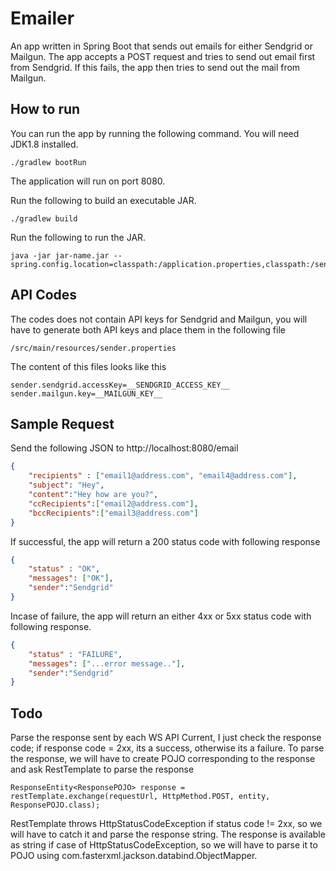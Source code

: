 # Emailer
An app written in Spring Boot that sends out emails for either Sendgrid or Mailgun. The app accepts a POST request and tries to send out email first from Sendgrid. If this fails, the app then tries to send out the mail from Mailgun.

## How to run
You can run the app by running the following command.
You will need JDK1.8 installed.
```
./gradlew bootRun
```
The application will run on port 8080.

Run the following to build an executable JAR.
```
./gradlew build
```

Run the following to run the JAR.
```
java -jar jar-name.jar --spring.config.location=classpath:/application.properties,classpath:/sender.properties
```

## API Codes
The codes does not contain API keys for Sendgrid and Mailgun, you will have to generate both API keys and place them in the following file

```
/src/main/resources/sender.properties
```

The content of this files looks like this

```
sender.sendgrid.accessKey=__SENDGRID_ACCESS_KEY__
sender.mailgun.key=__MAILGUN_KEY__
```

## Sample Request
Send the following JSON to http://localhost:8080/email

```json
{
	"recipients" : ["email1@address.com", "email4@address.com"],
	"subject": "Hey",
	"content":"Hey how are you?",
	"ccRecipients":["email2@address.com"],
	"bccRecipients":["email3@address.com"]
}
```

If successful, the app will return a 200 status code with following response
```json
{
	"status" : "OK",
	"messages": ["OK"],
	"sender":"Sendgrid"
}
```

Incase of failure, the app will return an either 4xx or 5xx status code with following response.

```json
{
	"status" : "FAILURE",
	"messages": ["...error message.."],
	"sender":"Sendgrid"
}
```

## Todo
Parse the response sent by each WS API
Current, I just check the response code; if response code = 2xx, its a success, otherwise its a failure. To parse the response, we will have to create POJO corresponding to the response and ask RestTemplate to parse the response

```
ResponseEntity<ResponsePOJO> response = restTemplate.exchange(requestUrl, HttpMethod.POST, entity, ResponsePOJO.class);
```
RestTemplate throws HttpStatusCodeException if status code != 2xx, so we will have to catch it and parse the response string. The response is available as string if case of HttpStatusCodeException, so we will have to parse it to POJO using com.fasterxml.jackson.databind.ObjectMapper.
